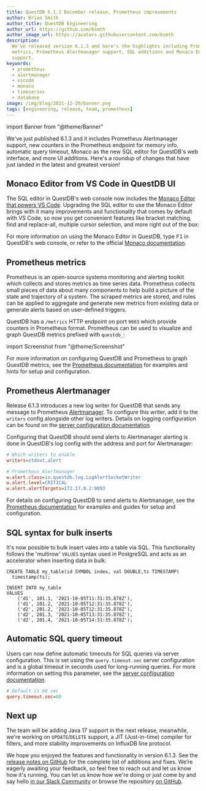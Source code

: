 ```yaml
---
title: QuestDB 6.1.3 December release, Prometheus improvements
author: Brian Smith
author_title: QuestDB Engineering
author_url: https://github.com/bsmth
author_image_url: https://avatars.githubusercontent.com/bsmth
description:
  We've released version 6.1.3 and here's the highlights including Prometheus
  metrics, Prometheus Alertmanager support, SQL additions and Monaco Editor
  support.
keywords:
  - prometheus
  - alertmanager
  - vscode
  - monaco
  - timeseries
  - database
image: /img/blog/2021-12-20/banner.png
tags: [engineering, release, team, prometheus]
---
```


import Banner from "@theme/Banner"

<Banner
  alt="Latest features in QuestDB version 6.1.3 including Prometheus and Alertmanager"
  height={360}
  src="/img/blog/2021-12-20/banner.png"
  width={650}
/>

We've just published 6.1.3 and it includes Prometheus Alertmanager support, new
counters in the Prometheus endpoint for memory info, automatic query timeout,
Monaco as the new SQL editor for QuestDB's web interface, and more UI additions.
Here's a roundup of changes that have just landed in the latest and greatest
version!

<!--truncate-->

## Monaco Editor from VS Code in QuestDB UI

The SQL editor in QuestDB's web console now includes the
[Monaco Editor that powers VS Code](https://microsoft.github.io/monaco-editor/).
Upgrading the SQL editor to use the Monaco Editor brings with it many
improvements and functionality that comes by default with VS Code, so now you
get convenient features like bracket matching, find and replace-all, multiple
cursor selection, and more right out of the box:

<Banner
  alt="Find all functionality in the Monaco Editor within QuestDB"
  height={360}
  src="/img/blog/2021-12-20/monaco.png"
  width={650}
/>

For more information on using the Monaco Editor in QuestDB, type <kbd>F1</kbd>
in QuestDB's web console, or refer to the official
[Monaco documentation](https://code.visualstudio.com/docs/editor/codebasics).

## Prometheus metrics

Prometheus is an open-source systems monitoring and alerting toolkit which
collects and stores metrics as time series data. Prometheus collects small
pieces of data about many components to help build a picture of the state and
trajectory of a system. The scraped metrics are stored, and rules can be applied
to aggregate and generate new metrics from existing data or generate alerts
based on user-defined triggers.

QuestDB has a `/metrics` HTTP endpoint on port `9003` which provide counters in
Prometheus format. Prometheus can be used to visualize and graph QuestDB metrics
prefixed with `questdb_`:

import Screenshot from "@theme/Screenshot"

<Screenshot
  alt="Prometheus graphing tab showing QuestDB instance metrics on a chart"
  height={320}
  src="/img/guides/prometheus/graphing-metrics.png"
  width={750}
/>

For more information on configuring QuestDB and Prometheus to graph QuestDB
metrics, see the [Prometheus documentation](/docs/third-party-tools/prometheus)
for examples and hints for setup and configuration.

## Prometheus Alertmanager

Release 6.1.3 introduces a new log writer for QuestDB that sends any message to
Prometheus
[Alertmanager](https://prometheus.io/docs/alerting/latest/alertmanager/). To
configure this writer, add it to the `writers` config alongside other log
writers. Details on logging configuration can be found on the
[server configuration documentation](/docs/reference/configuration#configuration-file).

Configuring that QuestDB should send alerts to Alertmanager alerting is done in
QuestDB's log config with the address and port for Alertmanager:

```ini title="./conf/log.conf"
# Which writers to enable
writers=stdout,alert

# Prometheus Alertmanager
w.alert.class=io.questdb.log.LogAlertSocketWriter
w.alert.level=CRITICAL
w.alert.alertTargets=172.17.0.2:9093
```

For details on configuring QuestDB to send alerts to Alertmanager, see the
[Prometheus documentation](/docs/third-party-tools/prometheus) for examples and
guides for setup and configuration.

## SQL syntax for bulk inserts

It's now possible to bulk insert vales into a table via SQL. This functionality
follows the 'multirow' `VALUES` syntax used in PostgreSQL and acts as an
accelerator when inserting data in bulk:

```questdb-sql
CREATE TABLE my_table(id SYMBOL index, val DOUBLE,ts TIMESTAMP)
  timestamp(ts);

INSERT INTO my_table
VALUES
    ('d1', 101.1, '2021-10-05T11:31:35.878Z'),
    ('d1', 101.2, '2021-10-05T12:31:35.878Z'),
    ('d2', 201.2, '2021-10-05T12:31:35.878Z'),
    ('d2', 201.3, '2021-10-05T13:31:35.878Z'),
    ('d2', 201.4, '2021-10-05T14:31:35.878Z');
```

## Automatic SQL query timeout

Users can now define automatic timeouts for SQL queries via server
configuration. This is set using the `query.timeout.sec` server configuration
and is a global timeout in seconds used for long-running queries. For more
information on setting this parameter, see the
[server configuration documentation](/docs/reference/configuration).

```ini title="/path/to/server.conf"
# Default is 60 sec
query.timeout.sec=60
```

## Next up

The team will be adding Java 17 support in the next release, meanwhile, we're
working on `UPDATE`/`DELETE` support, a JIT (Just-in-time) compiler for filters,
and more stability improvements on InfluxDB line protocol.

We hope you enjoyed the features and functionality in version 6.1.3. See the
[release notes on GitHub](https://github.com/questdb/questdb/releases/tag/6.1.3)
for the complete list of additions and fixes. We’re eagerly awaiting your
feedback, so feel free to reach out and let us know how it's running. You can
let us know how we're doing or just come by and say hello
[in our Slack Community]({@slackUrl@}) or browse the repository
[on GitHub]({@githubUrl@}).
